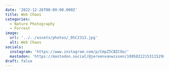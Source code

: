 ```yaml
---
date: '2022-12-26T00:00:00.000Z'
title: Web Chaos
categories:
  - Nature Photography
  - Forrest
image:
  url: '../../assets/photos/_DSC2313.jpg'
  alt: Web Chaos
socials:
  instagram: 'https://www.instagram.com/p/CmpZ5CBICOo/'
  mastodon: 'https://mastodon.social/@jeroenvanwissen/109582221531152985'
draft: false
---
```


